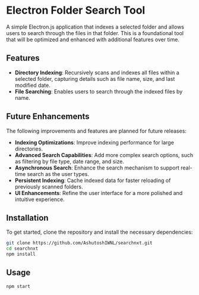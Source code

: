 # Electron Folder Search Tool

A simple Electron.js application that indexes a selected folder and allows users to search through the files in that folder. This is a foundational tool that will be optimized and enhanced with additional features over time.

## Features

- **Directory Indexing**: Recursively scans and indexes all files within a selected folder, capturing details such as file name, size, and last modified date.
- **File Searching**: Enables users to search through the indexed files by name.

## Future Enhancements

The following improvements and features are planned for future releases:

- **Indexing Optimizations**: Improve indexing performance for large directories.
- **Advanced Search Capabilities**: Add more complex search options, such as filtering by file type, date range, and size.
- **Asynchronous Search**: Enhance the search mechanism to support real-time search as the user types.
- **Persistent Indexing**: Cache indexed data for faster reloading of previously scanned folders.
- **UI Enhancements**: Refine the user interface for a more polished and intuitive experience.

## Installation

To get started, clone the repository and install the necessary dependencies:

```bash
git clone https://github.com/AshutoshIWNL/searchnxt.git
cd searchnxt
npm install
```

## Usage

```bash
npm start
```